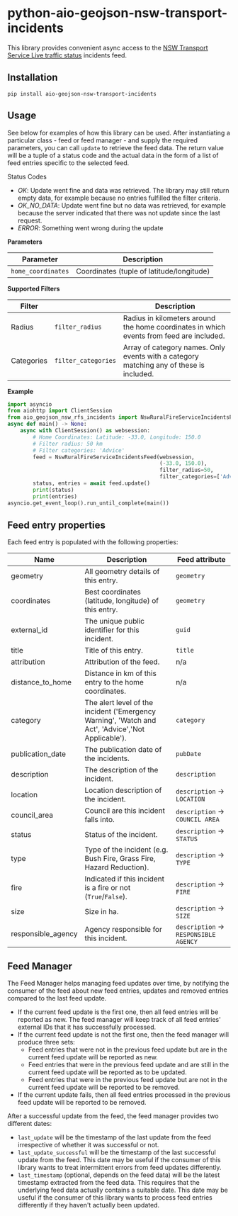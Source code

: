 # python-aio-geojson-nsw-transport-incidents
 

This library provides convenient async access to the [NSW Transport Service Live traffic status](https://opendata.transport.nsw.gov.au/dataset/live-traffic-site-status) incidents feed.
 
## Installation
`pip install aio-geojson-nsw-transport-incidents`

## Usage
See below for examples of how this library can be used. After instantiating a 
particular class - feed or feed manager - and supply the required parameters, 
you can call `update` to retrieve the feed data. The return value 
will be a tuple of a status code and the actual data in the form of a list of 
feed entries specific to the selected feed.

Status Codes
* _OK_: Update went fine and data was retrieved. The library may still 
  return empty data, for example because no entries fulfilled the filter 
  criteria.
* _OK_NO_DATA_: Update went fine but no data was retrieved, for example 
  because the server indicated that there was not update since the last request.
* _ERROR_: Something went wrong during the update

**Parameters**

| Parameter          | Description                               |
|--------------------|-------------------------------------------|
| `home_coordinates` | Coordinates (tuple of latitude/longitude) |

**Supported Filters**

| Filter     |                     | Description |
|------------|---------------------|-------------|
| Radius     | `filter_radius`     | Radius in kilometers around the home coordinates in which events from feed are included. |
| Categories | `filter_categories` | Array of category names. Only events with a category matching any of these is included. |

**Example**
```python
import asyncio
from aiohttp import ClientSession
from aio_geojson_nsw_rfs_incidents import NswRuralFireServiceIncidentsFeed
async def main() -> None:
    async with ClientSession() as websession:    
        # Home Coordinates: Latitude: -33.0, Longitude: 150.0
        # Filter radius: 50 km
        # Filter categories: 'Advice'
        feed = NswRuralFireServiceIncidentsFeed(websession, 
                                                (-33.0, 150.0), 
                                                filter_radius=50, 
                                                filter_categories=['Advice'])
        status, entries = await feed.update()
        print(status)
        print(entries)
asyncio.get_event_loop().run_until_complete(main())
```

## Feed entry properties
Each feed entry is populated with the following properties:

| Name               | Description                                                                                         | Feed attribute |
|--------------------|-----------------------------------------------------------------------------------------------------|----------------|
| geometry           | All geometry details of this entry.                                                                 | `geometry`     |
| coordinates        | Best coordinates (latitude, longitude) of this entry.                                               | `geometry`     |
| external_id        | The unique public identifier for this incident.                                                     | `guid`         |
| title              | Title of this entry.                                                                                | `title`        |
| attribution        | Attribution of the feed.                                                                            | n/a            |
| distance_to_home   | Distance in km of this entry to the home coordinates.                                               | n/a            |
| category           | The alert level of the incident ('Emergency Warning', 'Watch and Act', 'Advice','Not Applicable').  | `category`     |
| publication_date   | The publication date of the incidents.                                                              | `pubDate`      |
| description        | The description of the incident.                                                                    | `description`  |
| location           | Location description of the incident.                                                               | `description` -> `LOCATION`            |
| council_area       | Council are this incident falls into.                                                               | `description` -> `COUNCIL AREA`        |
| status             | Status of the incident.                                                                             | `description` -> `STATUS`              |
| type               | Type of the incident (e.g. Bush Fire, Grass Fire, Hazard Reduction).                                | `description` -> `TYPE`                |
| fire               | Indicated if this incident is a fire or not (`True`/`False`).                                       | `description` -> `FIRE`                |
| size               | Size in ha.                                                                                         | `description` -> `SIZE`                |
| responsible_agency | Agency responsible for this incident.                                                               | `description` -> `RESPONSIBLE AGENCY`  |


## Feed Manager

The Feed Manager helps managing feed updates over time, by notifying the 
consumer of the feed about new feed entries, updates and removed entries 
compared to the last feed update.

* If the current feed update is the first one, then all feed entries will be 
  reported as new. The feed manager will keep track of all feed entries' 
  external IDs that it has successfully processed.
* If the current feed update is not the first one, then the feed manager will 
  produce three sets:
  * Feed entries that were not in the previous feed update but are in the 
    current feed update will be reported as new.
  * Feed entries that were in the previous feed update and are still in the 
    current feed update will be reported as to be updated.
  * Feed entries that were in the previous feed update but are not in the 
    current feed update will be reported to be removed.
* If the current update fails, then all feed entries processed in the previous
  feed update will be reported to be removed.

After a successful update from the feed, the feed manager provides two
different dates:

* `last_update` will be the timestamp of the last update from the feed 
  irrespective of whether it was successful or not.
* `last_update_successful` will be the timestamp of the last successful update 
  from the feed. This date may be useful if the consumer of this library wants 
  to treat intermittent errors from feed updates differently.
* `last_timestamp` (optional, depends on the feed data) will be the latest 
  timestamp extracted from the feed data. 
  This requires that the underlying feed data actually contains a suitable 
  date. This date may be useful if the consumer of this library wants to 
  process feed entries differently if they haven't actually been updated.
